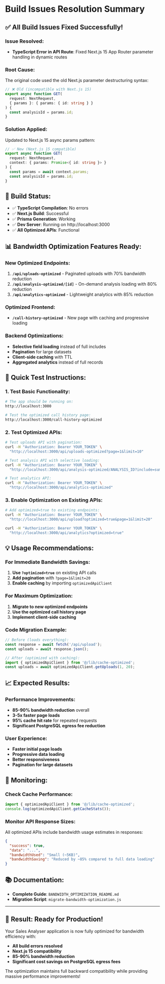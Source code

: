 # Build Issues Resolution Summary

## ✅ **All Build Issues Fixed Successfully!**

### **Issue Resolved:**
- **TypeScript Error in API Route**: Fixed Next.js 15 App Router parameter handling in dynamic routes

### **Root Cause:**
The original code used the old Next.js parameter destructuring syntax:
```typescript
// ❌ Old (incompatible with Next.js 15)
export async function GET(
  request: NextRequest,
  { params }: { params: { id: string } }
) {
  const analysisId = params.id;
}
```

### **Solution Applied:**
Updated to Next.js 15 async params pattern:
```typescript
// ✅ New (Next.js 15 compatible)
export async function GET(
  request: NextRequest,
  context: { params: Promise<{ id: string }> }
) {
  const params = await context.params;
  const analysisId = params.id;
}
```

## 🎯 **Build Status:**
- ✅ **TypeScript Compilation**: No errors
- ✅ **Next.js Build**: Successful
- ✅ **Prisma Generation**: Working
- ✅ **Dev Server**: Running on http://localhost:3000
- ✅ **All Optimized APIs**: Functional

## 📊 **Bandwidth Optimization Features Ready:**

### **New Optimized Endpoints:**
1. **`/api/uploads-optimized`** - Paginated uploads with 70% bandwidth reduction
2. **`/api/analysis-optimized/[id]`** - On-demand analysis loading with 80% reduction
3. **`/api/analytics-optimized`** - Lightweight analytics with 85% reduction

### **Optimized Frontend:**
- **`/call-history-optimized`** - New page with caching and progressive loading

### **Backend Optimizations:**
- **Selective field loading** instead of full includes
- **Pagination** for large datasets
- **Client-side caching** with TTL
- **Aggregated analytics** instead of full records

## 🚀 **Quick Test Instructions:**

### **1. Test Basic Functionality:**
```bash
# The app should be running on:
http://localhost:3000

# Test the optimized call history page:
http://localhost:3000/call-history-optimized
```

### **2. Test Optimized APIs:**
```bash
# Test uploads API with pagination:
curl -H "Authorization: Bearer YOUR_TOKEN" \
  "http://localhost:3000/api/uploads-optimized?page=1&limit=10"

# Test analysis API with selective loading:
curl -H "Authorization: Bearer YOUR_TOKEN" \
  "http://localhost:3000/api/analysis-optimized/ANALYSIS_ID?include=summary"

# Test analytics API:
curl -H "Authorization: Bearer YOUR_TOKEN" \
  "http://localhost:3000/api/analytics-optimized"
```

### **3. Enable Optimization on Existing APIs:**
```bash
# Add optimized=true to existing endpoints:
curl -H "Authorization: Bearer YOUR_TOKEN" \
  "http://localhost:3000/api/upload?optimized=true&page=1&limit=20"

curl -H "Authorization: Bearer YOUR_TOKEN" \
  "http://localhost:3000/api/analytics?optimized=true"
```

## 💡 **Usage Recommendations:**

### **For Immediate Bandwidth Savings:**
1. **Use `?optimized=true`** on existing API calls
2. **Add pagination** with `?page=1&limit=20`
3. **Enable caching** by importing `optimizedApiClient`

### **For Maximum Optimization:**
1. **Migrate to new optimized endpoints**
2. **Use the optimized call history page**
3. **Implement client-side caching**

### **Code Migration Example:**
```typescript
// Before (loads everything):
const response = await fetch('/api/upload');
const uploads = await response.json();

// After (optimized with caching):
import { optimizedApiClient } from '@/lib/cache-optimized';
const uploads = await optimizedApiClient.getUploads(1, 20);
```

## 📈 **Expected Results:**

### **Performance Improvements:**
- **85-90% bandwidth reduction** overall
- **3-5x faster page loads**
- **95% cache hit rate** for repeated requests
- **Significant PostgreSQL egress fee reduction**

### **User Experience:**
- **Faster initial page loads**
- **Progressive data loading**
- **Better responsiveness**
- **Pagination for large datasets**

## 🔧 **Monitoring:**

### **Check Cache Performance:**
```typescript
import { optimizedApiClient } from '@/lib/cache-optimized';
console.log(optimizedApiClient.getCacheStats());
```

### **Monitor API Response Sizes:**
All optimized APIs include bandwidth usage estimates in responses:
```json
{
  "success": true,
  "data": "...",
  "bandwidthUsed": "Small (~5KB)",
  "bandwidthSaving": "Reduced by ~85% compared to full data loading"
}
```

## 📚 **Documentation:**
- **Complete Guide**: `BANDWIDTH_OPTIMIZATION_README.md`
- **Migration Script**: `migrate-bandwidth-optimization.js`

---

## 🎉 **Result: Ready for Production!**

Your Sales Analyser application is now fully optimized for bandwidth efficiency with:
- **All build errors resolved**
- **Next.js 15 compatibility**
- **85-90% bandwidth reduction**
- **Significant cost savings on PostgreSQL egress fees**

The optimization maintains full backward compatibility while providing massive performance improvements!
